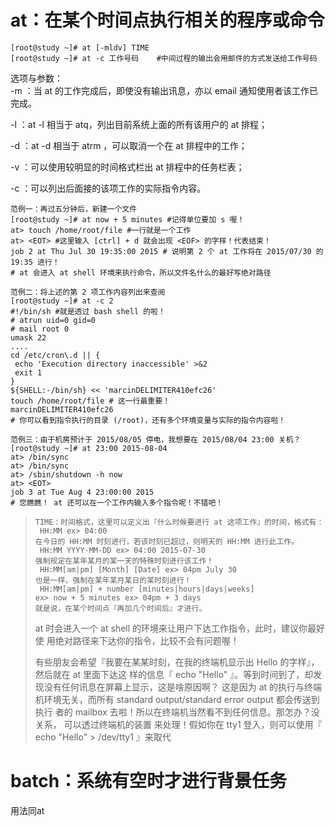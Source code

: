 # at：在某个时间点执行相关的程序或命令

```
[root@study ~]# at [-mldv] TIME
[root@study ~]# at -c 工作号码    #中间过程的输出会用邮件的方式发送给工作号码
```

选项与参数：  
-m ：当 at 的工作完成后，即使没有输出讯息，亦以 email 通知使用者该工作已完成。

-l ：at -l 相当于 atq，列出目前系统上面的所有该用户的 at 排程；

-d ：at -d 相当于 atrm ，可以取消一个在 at 排程中的工作；

-v ：可以使用较明显的时间格式栏出 at 排程中的任务栏表；

-c ：可以列出后面接的该项工作的实际指令内容。

```
范例一：再过五分钟后，新建一个文件
[root@study ~]# at now + 5 minutes #记得单位要加 s 喔！
at> touch /home/root/file #一行就是一个工作
at> <EOT> #这里输入 [ctrl] + d 就会出现 <EOF> 的字样！代表结束！
job 2 at Thu Jul 30 19:35:00 2015 # 说明第 2 个 at 工作将在 2015/07/30 的 19:35 进行！
# at 会进入 at shell 环境来执行命令，所以文件名什么的最好写绝对路径

范例二：将上述的第 2 项工作内容列出来查阅
[root@study ~]# at -c 2
#!/bin/sh #就是透过 bash shell 的啦！
# atrun uid=0 gid=0
# mail root 0
umask 22
....
cd /etc/cron\.d || {
 echo 'Execution directory inaccessible' >&2
 exit 1
}
${SHELL:-/bin/sh} << 'marcinDELIMITER410efc26'
touch /home/root/file # 这一行最重要！
marcinDELIMITER410efc26
# 你可以看到指令执行的目录 (/root)，还有多个环境变量与实际的指令内容啦！

范例三：由于机房预计于 2015/08/05 停电，我想要在 2015/08/04 23:00 关机？
[root@study ~]# at 23:00 2015-08-04
at> /bin/sync
at> /bin/sync
at> /sbin/shutdown -h now
at> <EOT>
job 3 at Tue Aug 4 23:00:00 2015
# 您瞧瞧！ at 还可以在一个工作内输入多个指令呢！不错吧！
```

> ```
> TIME：时间格式，这里可以定义出『什么时候要进行 at 这项工作』的时间，格式有：
>  HH:MM ex> 04:00
> 在今日的 HH:MM 时刻进行，若该时刻已超过，则明天的 HH:MM 进行此工作。
>  HH:MM YYYY-MM-DD ex> 04:00 2015-07-30
> 强制规定在某年某月的某一天的特殊时刻进行该工作！
>  HH:MM[am|pm] [Month] [Date] ex> 04pm July 30
> 也是一样，强制在某年某月某日的某时刻进行！
>  HH:MM[am|pm] + number [minutes|hours|days|weeks]
> ex> now + 5 minutes ex> 04pm + 3 days
> 就是说，在某个时间点『再加几个时间后』才进行。
> ```
>
> at 时会进入一个 at shell 的环境来让用户下达工作指令，此时，建议你最好使 用绝对路径来下达你的指令，比较不会有问题喔！
>
> 有些朋友会希望『我要在某某时刻，在我的终端机显示出 Hello 的字样』，然后就在 at 里面下达这 样的信息『 echo "Hello" 』。等到时间到了，却发现没有任何讯息在屏幕上显示，这是啥原因啊？ 这是因为 at 的执行与终端机环境无关，而所有 standard output/standard error output 都会传送到执行 者的 mailbox 去啦！所以在终端机当然看不到任何信息。那怎办？没关系， 可以透过终端机的装置 来处理！假如你在 tty1 登入，则可以使用『 echo "Hello" &gt; /dev/tty1 』来取代

# batch：系统有空时才进行背景任务

用法同at

